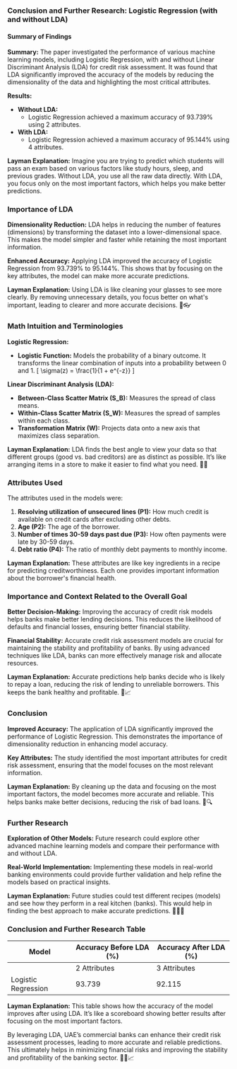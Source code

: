 ### Conclusion and Further Research: Logistic Regression (with and without LDA)

#### Summary of Findings

**Summary:**
The paper investigated the performance of various machine learning models, including Logistic Regression, with and without Linear Discriminant Analysis (LDA) for credit risk assessment. It was found that LDA significantly improved the accuracy of the models by reducing the dimensionality of the data and highlighting the most critical attributes.

**Results:**
- **Without LDA:**
  - Logistic Regression achieved a maximum accuracy of 93.739% using 2 attributes.
- **With LDA:**
  - Logistic Regression achieved a maximum accuracy of 95.144% using 4 attributes.

**Layman Explanation:**
Imagine you are trying to predict which students will pass an exam based on various factors like study hours, sleep, and previous grades. Without LDA, you use all the raw data directly. With LDA, you focus only on the most important factors, which helps you make better predictions.

### Importance of LDA

**Dimensionality Reduction:**
LDA helps in reducing the number of features (dimensions) by transforming the dataset into a lower-dimensional space. This makes the model simpler and faster while retaining the most important information.

**Enhanced Accuracy:**
Applying LDA improved the accuracy of Logistic Regression from 93.739% to 95.144%. This shows that by focusing on the key attributes, the model can make more accurate predictions.

**Layman Explanation:**
Using LDA is like cleaning your glasses to see more clearly. By removing unnecessary details, you focus better on what's important, leading to clearer and more accurate decisions. 🧼👓

### Math Intuition and Terminologies

**Logistic Regression:**
- **Logistic Function:** Models the probability of a binary outcome. It transforms the linear combination of inputs into a probability between 0 and 1.
  \[ \sigma(z) = \frac{1}{1 + e^{-z}} \]

**Linear Discriminant Analysis (LDA):**
- **Between-Class Scatter Matrix (S_B):** Measures the spread of class means.
- **Within-Class Scatter Matrix (S_W):** Measures the spread of samples within each class.
- **Transformation Matrix (W):** Projects data onto a new axis that maximizes class separation.

**Layman Explanation:**
LDA finds the best angle to view your data so that different groups (good vs. bad creditors) are as distinct as possible. It’s like arranging items in a store to make it easier to find what you need. 🛒📏

### Attributes Used

The attributes used in the models were:
1. **Resolving utilization of unsecured lines (P1):** How much credit is available on credit cards after excluding other debts.
2. **Age (P2):** The age of the borrower.
3. **Number of times 30-59 days past due (P3):** How often payments were late by 30-59 days.
4. **Debt ratio (P4):** The ratio of monthly debt payments to monthly income.

**Layman Explanation:**
These attributes are like key ingredients in a recipe for predicting creditworthiness. Each one provides important information about the borrower's financial health.

### Importance and Context Related to the Overall Goal

**Better Decision-Making:**
Improving the accuracy of credit risk models helps banks make better lending decisions. This reduces the likelihood of defaults and financial losses, ensuring better financial stability.

**Financial Stability:**
Accurate credit risk assessment models are crucial for maintaining the stability and profitability of banks. By using advanced techniques like LDA, banks can more effectively manage risk and allocate resources.

**Layman Explanation:**
Accurate predictions help banks decide who is likely to repay a loan, reducing the risk of lending to unreliable borrowers. This keeps the bank healthy and profitable. 🏦📈

### Conclusion

**Improved Accuracy:**
The application of LDA significantly improved the performance of Logistic Regression. This demonstrates the importance of dimensionality reduction in enhancing model accuracy.

**Key Attributes:**
The study identified the most important attributes for credit risk assessment, ensuring that the model focuses on the most relevant information.

**Layman Explanation:**
By cleaning up the data and focusing on the most important factors, the model becomes more accurate and reliable. This helps banks make better decisions, reducing the risk of bad loans. 🧹🔍

### Further Research

**Exploration of Other Models:**
Future research could explore other advanced machine learning models and compare their performance with and without LDA.

**Real-World Implementation:**
Implementing these models in real-world banking environments could provide further validation and help refine the models based on practical insights.

**Layman Explanation:**
Future studies could test different recipes (models) and see how they perform in a real kitchen (banks). This would help in finding the best approach to make accurate predictions. 👩‍🍳🔬

### Conclusion and Further Research Table

| Model                | Accuracy Before LDA (%) | Accuracy After LDA (%) |
|----------------------|--------------------------|-------------------------|
|                      | 2 Attributes  | 3 Attributes  | 4 Attributes  | 2 Attributes  | 3 Attributes  | 4 Attributes  |
| Logistic Regression  | 93.739        | 92.115        | 92.522        | 95.026        | 95.066        | 95.144        |

**Layman Explanation:**
This table shows how the accuracy of the model improves after using LDA. It’s like a scoreboard showing better results after focusing on the most important factors.

By leveraging LDA, UAE’s commercial banks can enhance their credit risk assessment processes, leading to more accurate and reliable predictions. This ultimately helps in minimizing financial risks and improving the stability and profitability of the banking sector. 🏦🤖📈

